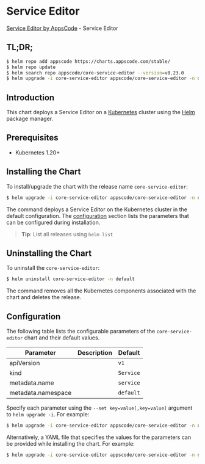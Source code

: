 # Service Editor

[Service Editor by AppsCode](https://appscode.com) - Service Editor

## TL;DR;

```bash
$ helm repo add appscode https://charts.appscode.com/stable/
$ helm repo update
$ helm search repo appscode/core-service-editor --version=v0.23.0
$ helm upgrade -i core-service-editor appscode/core-service-editor -n default --create-namespace --version=v0.23.0
```

## Introduction

This chart deploys a Service Editor on a [Kubernetes](http://kubernetes.io) cluster using the [Helm](https://helm.sh) package manager.

## Prerequisites

- Kubernetes 1.20+

## Installing the Chart

To install/upgrade the chart with the release name `core-service-editor`:

```bash
$ helm upgrade -i core-service-editor appscode/core-service-editor -n default --create-namespace --version=v0.23.0
```

The command deploys a Service Editor on the Kubernetes cluster in the default configuration. The [configuration](#configuration) section lists the parameters that can be configured during installation.

> **Tip**: List all releases using `helm list`

## Uninstalling the Chart

To uninstall the `core-service-editor`:

```bash
$ helm uninstall core-service-editor -n default
```

The command removes all the Kubernetes components associated with the chart and deletes the release.

## Configuration

The following table lists the configurable parameters of the `core-service-editor` chart and their default values.

|     Parameter      | Description |       Default        |
|--------------------|-------------|----------------------|
| apiVersion         |             | <code>v1</code>      |
| kind               |             | <code>Service</code> |
| metadata.name      |             | <code>service</code> |
| metadata.namespace |             | <code>default</code> |


Specify each parameter using the `--set key=value[,key=value]` argument to `helm upgrade -i`. For example:

```bash
$ helm upgrade -i core-service-editor appscode/core-service-editor -n default --create-namespace --version=v0.23.0 --set apiVersion=v1
```

Alternatively, a YAML file that specifies the values for the parameters can be provided while
installing the chart. For example:

```bash
$ helm upgrade -i core-service-editor appscode/core-service-editor -n default --create-namespace --version=v0.23.0 --values values.yaml
```
